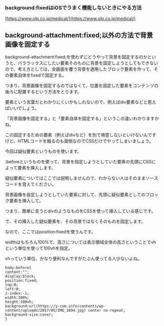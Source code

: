 ### background:fixedはiOSでうまく機能しないときにやる方法

[https://www.olp.co.jp/medical/](https://www.olp.co.jp/medical/)

## background-attachment:fixed;以外の方法で背景画像を固定する

background-attachment:fixed;を使わずにどうやって背景を固定するのかというと、パララックスにしたい要素そのものに背景を固定しようとしてもできないので、考え方としては、全画面を覆う背景を適用したブロック要素を作って、その要素自体をfixedで固定する。  

つまり、背景画像を固定するのではなくて、位置を固定した要素をコンテンツの後ろに配置するという方法をとります。  

要素という言葉だとわかりにくいかもしれないので、例えばdiv要素などと思えばいいでしょう。  

「背景画像を固定する」と「要素自体を固定する」というこの違いわかりますかね。  

この固定するための要素（例えばdivなど）を別で用意しないといけないんですけど、HTMLコードを触るのも面倒なのでCSSだけでやってしまいましょう。


今回は疑似要素というものを使います。  

:beforeというものを使って、背景を指定しようとしていた要素の先頭にCSSによって要素を挿入します。  

疑似要素についてはここでは説明しませんので、わからない人はそのままソースコードを覚えてください。  

背景画像を設定しようとしていた要素に対して、先頭に疑似要素としてのブロック要素を挿入して。  

つまり、簡単に言うとdivのようなものをCSSを使って挿入している感じです。  

で、その挿入した疑似要素を、その背景ではなくそのものを固定します。  

なので、ここではposition:fixedを使うんです。  

widthはもちろん100%で、高さについては表示領域全体の高さということでvhという単位を使って100vhを指定。  

vhっていう単位、かなり便利なんですがたぶん使ってる人少ないよね。


    body:before{
    content:"";
    display:block;
    position:fixed;
    top:0;
    left:0;
    z-index:-1;
    width:100%;
    height:100vh;
    background:url(https://y-com.info/contents/wp-content/uploads/2017/05/IMG_1894.jpg) center no-repeat;
    background-size:cover;
    }

    
